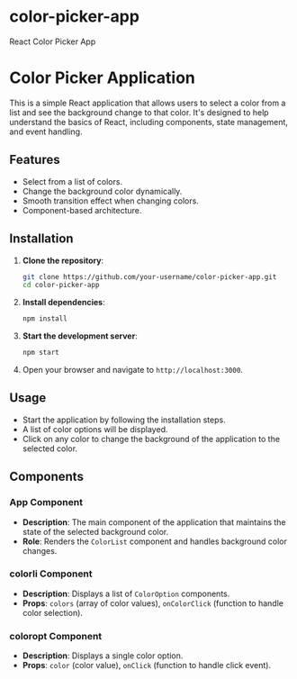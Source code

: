 # color-picker-app
React Color Picker App
# Color Picker Application

This is a simple React application that allows users to select a color from a list and see the background change to that color. It's designed to help understand the basics of React, including components, state management, and event handling.
## Features

- Select from a list of colors.
- Change the background color dynamically.
- Smooth transition effect when changing colors.
- Component-based architecture.
## Installation

1. **Clone the repository**:
    ```bash
    git clone https://github.com/your-username/color-picker-app.git
    cd color-picker-app
    ```

2. **Install dependencies**:
    ```bash
    npm install
    ```

3. **Start the development server**:
    ```bash
    npm start
    ```

4. Open your browser and navigate to `http://localhost:3000`.

## Usage

- Start the application by following the installation steps.
- A list of color options will be displayed.
- Click on any color to change the background of the application to the selected color.

## Components

### App Component
- **Description**: The main component of the application that maintains the state of the selected background color.
- **Role**: Renders the `ColorList` component and handles background color changes.

### colorli Component
- **Description**: Displays a list of `ColorOption` components.
- **Props**: `colors` (array of color values), `onColorClick` (function to handle color selection).

### coloropt Component
- **Description**: Displays a single color option.
- **Props**: `color` (color value), `onClick` (function to handle click event).
